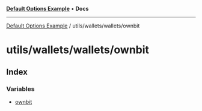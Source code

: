 [**Default Options Example**](../../../../README.md) • **Docs**

***

[Default Options Example](../../../../modules.md) / utils/wallets/wallets/ownbit

# utils/wallets/wallets/ownbit

## Index

### Variables

- [ownbit](variables/ownbit.md)
